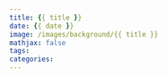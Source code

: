 ```yaml
---
title: {{ title }}
date: {{ date }}
image: /images/background/{{ title }}
mathjax: false
tags: 
categories:
---
```

